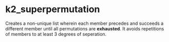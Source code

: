 # k2_superpermutation
Creates a non-unique list wherein each member precedes and succeeds a different member until all permutations are **exhausted**. It avoids repetitions of members to at least 3 degrees of seperation.
